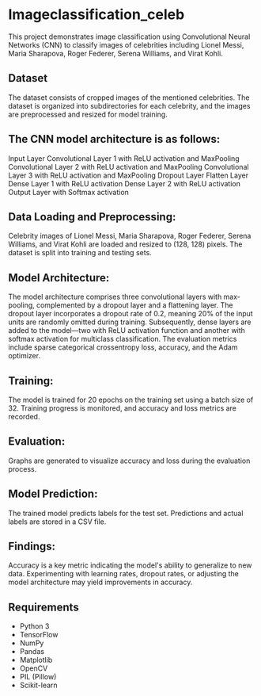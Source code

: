 # Imageclassification_celeb
This project demonstrates image classification using Convolutional Neural Networks (CNN) to classify images of celebrities including Lionel Messi, Maria Sharapova, Roger Federer, Serena Williams, and Virat Kohli.

## Dataset

The dataset consists of cropped images of the mentioned celebrities. The dataset is organized into subdirectories for each celebrity, and the images are preprocessed and resized for model training.

## The CNN model architecture is as follows:

Input Layer
Convolutional Layer 1 with ReLU activation and MaxPooling
Convolutional Layer 2 with ReLU activation and MaxPooling
Convolutional Layer 3 with ReLU activation and MaxPooling
Dropout Layer
Flatten Layer
Dense Layer 1 with ReLU activation
Dense Layer 2 with ReLU activation
Output Layer with Softmax activation


## Data Loading and Preprocessing:
Celebrity images of Lionel Messi, Maria Sharapova, Roger Federer, Serena Williams, and Virat Kohli are loaded and resized to (128, 128) pixels. The dataset is split into training and testing sets.

## Model Architecture:
The model architecture comprises three convolutional layers with max-pooling, complemented by a dropout layer and a flattening layer. 
The dropout layer incorporates a dropout rate of 0.2, meaning 20% of the input units are randomly omitted during training. 
Subsequently, dense layers are added to the model—two with ReLU activation function and another with softmax activation for multiclass classification. 
The evaluation metrics include sparse categorical crossentropy loss, accuracy, and the Adam optimizer.

## Training:
The model is trained for 20 epochs on the training set using a batch size of 32. Training progress is monitored, and accuracy and loss metrics are recorded.

## Evaluation:
Graphs are generated to visualize accuracy and loss during the evaluation process.

## Model Prediction:
The trained model predicts labels for the test set. Predictions and actual labels are stored in a CSV file.
## Findings: 
Accuracy is a key metric indicating the model's ability to generalize to new data.
Experimenting with learning rates, dropout rates, or adjusting the model architecture may yield improvements in accuracy.

## Requirements

- Python 3
- TensorFlow
- NumPy
- Pandas
- Matplotlib
- OpenCV
- PIL (Pillow)
- Scikit-learn
